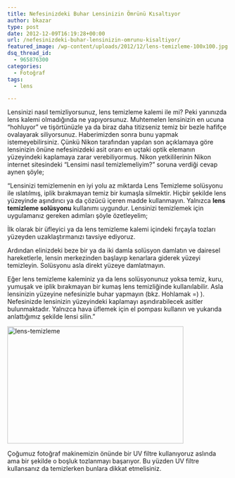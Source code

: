 ```yaml
---
title: Nefesinizdeki Buhar Lensinizin Ömrünü Kısaltıyor
author: bkazar
type: post
date: 2012-12-09T16:19:28+00:00
url: /nefesinizdeki-buhar-lensinizin-omrunu-kisaltiyor/
featured_image: /wp-content/uploads/2012/12/lens-temizleme-100x100.jpg
dsq_thread_id:
  - 965876300
categories:
  - Fotoğraf
tags:
  - lens

---
```

Lensinizi nasıl temizliyorsunuz, lens temizleme kalemi ile mi? Peki yanınızda lens kalemi olmadığında ne yapıyorsunuz. Muhtemelen lensinizin en ucuna “hohluyor” ve tişörtünüzle ya da biraz daha titizseniz temiz bir bezle hafifçe ovalayarak siliyorsunuz. Haberimizden sonra bunu yapmak istemeyebilirsiniz. Çünkü Nikon tarafından yapılan son açıklamaya göre lensinizin önüne nefesinizdeki asit oranı en uçtaki optik elemanın yüzeyindeki kaplamaya zarar verebiliyormuş. Nikon yetkililerinin Nikon internet sitesindeki “Lensimi nasıl temizlemeliyim?” soruna verdiği cevap aynen şöyle;

“Lensinizi temizlemenin en iyi yolu az miktarda Lens Temizleme solüsyonu ile ıslatılmış, iplik bırakmayan temiz bir kumaşla silmektir. Hiçbir şekilde lens yüzeyinde aşındırıcı ya da çözücü içeren madde kullanmayın. Yalnızca **lens temizleme solüsyonu** kullanımı uygundur. Lensinizi temizlemek için uygulamanız gereken adımları şöyle özetleyelim;

İlk olarak bir üfleyici ya da lens temizleme kalemi içindeki fırçayla tozları yüzeyden uzaklaştırmanızı tavsiye ediyoruz.

Ardından elinizdeki beze bir ya da iki damla solüsyon damlatın ve dairesel hareketlerle, lensin merkezinden başlayıp kenarlara giderek yüzeyi temizleyin. Solüsyonu asla direkt yüzeye damlatmayın.

Eğer lens temizleme kaleminiz ya da lens solüsyonunuz yoksa temiz, kuru, yumuşak ve iplik bırakmayan bir kumaş lens temizliğinde kullanılabilir. Asla lensinizin yüzeyine nefesinizle buhar yapmayın (bkz. Hohlamak =) ). Nefesinizde lensinizin yüzeyindeki kaplamayı aşındırabilecek asitler bulunmaktadır. Yalnızca hava üflemek için el pompası kullanın ve yukarıda anlattığımız şekilde lensi silin.”

<img class="aligncenter size-large wp-image-9797" title="lens-temizleme" alt="lens-temizleme" src="https://www.murekkep.org/wp-content/uploads/2012/12/lens-temizleme-400x266.jpg" width="400" height="266" srcset="https://www.murekkep.org/wp-content/uploads/2012/12/lens-temizleme-400x266.jpg 400w, https://www.murekkep.org/wp-content/uploads/2012/12/lens-temizleme-50x33.jpg 50w, https://www.murekkep.org/wp-content/uploads/2012/12/lens-temizleme-125x83.jpg 125w, https://www.murekkep.org/wp-content/uploads/2012/12/lens-temizleme-300x200.jpg 300w, https://www.murekkep.org/wp-content/uploads/2012/12/lens-temizleme-457x305.jpg 457w" sizes="(max-width: 400px) 100vw, 400px" /> 

Çoğumuz fotoğraf makinemizin önünde bir UV filtre kullanıyoruz aslında ama bir şekilde o boşluk tozlanmayı başarıyor. Bu yüzden UV filtre kullansanız da temizlerken bunlara dikkat etmelisiniz.

&nbsp;